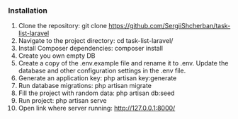 ### Installation

1. Clone the repository:
   git clone https://github.com/SergiiShcherban/task-list-laravel
2. Navigate to the project directory: 
   cd task-list-laravel/
3. Install Composer dependencies:
   composer install
4. Create you own empty DB
5. Create a copy of the .env.example file and rename it to .env. Update the database and other configuration settings in the .env file.
6. Generate an application key:
   php artisan key:generate
7. Run database migrations:
   php artisan migrate
8. Fill the project with random data:
   php artisan db:seed
9. Run project:
   php artisan serve  
10. Open link where server running:
    http://127.0.0.1:8000/
